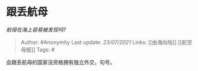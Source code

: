# 跟丢航母
*航母在海上容易被发现吗?*

> Author: #Anonymity
Last update: *23/07/2021* 
Links: [[由海向陆]] [[航空母舰]]
Tags: #  

 
会跟丢航母的国家没资格拥有独立外交，句号。



